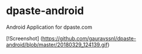 # dpaste-android
Android Application for dpaste.com

[!Screenshot] (https://github.com/gauravssnl/dpaste-android/blob/master/20180329_124139.gif)
